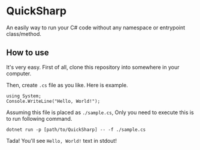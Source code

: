 # QuickSharp

An easily way to run your C# code without any namespace or entrypoint class/method.

## How to use

It's very easy. First of all, clone this repository into somewhere in your computer.

Then, create `.cs` file as you like. Here is example.

```
using System;
Console.WriteLine("Hello, World!");
```

Assuming this file is placed as `./sample.cs`, Only you need to execute this is to run following command.

```
dotnet run -p [path/to/QuickSharp] -- -f ./sample.cs
```

Tada! You'll see `Hello, World!` text in stdout!
